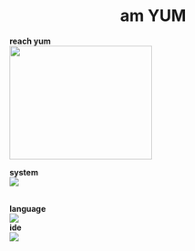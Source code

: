<!---
- 👋 Hi, I’m @yumm-b612
- 👀 I’m interested in ...
- 🌱 I’m currently learning ...
- 💞️ I’m looking to collaborate on ...
-  ...
yumm-b612/yumm-b612 is a ✨ special ✨ repository because its `README.md` (this file) appears on your GitHub profile.
You can click the Preview link to take a look at your changes.
--->

 <h1 align="center">am YUM</h1>
 <b>reach yum</b>
 <br>
 <a href="https://discord.gg/NaXhwqWxV9"><img style="Padding: 0px; margin: 0px" width="250" height="200" src="https://discord.com/assets/e4923594e694a21542a489471ecffa50.svg"/></a>
  
  <b>system</b>
  <br>
  <a href="https://archlinux.org/"><img src="https://archlinux.org/static/logos/archlinux-logo-dark-90dpi.ebdee92a15b3.png"/></a>
  
  <br>
  <b>language</b>
  <br>
  <a href="https://www.python.org/"><img src="https://www.python.org/static/img/python-logo.png"/></a>
  
  <br>
  <b>ide</b>
  <br>
  <a href="https://code.visualstudio.com/"><img src="https://code.visualstudio.com/assets/blogs/2017/10/24/blueicon.png"/></a>

